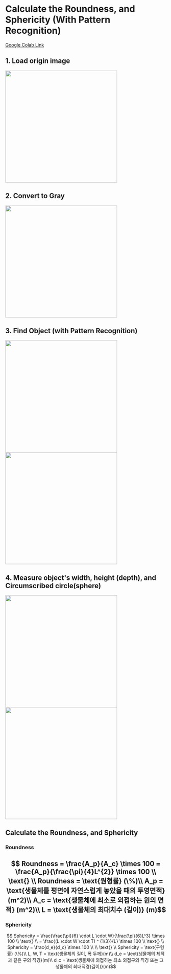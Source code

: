 # Calculate the Roundness, and Sphericity (With Pattern Recognition)

[Google Colab Link](https://colab.research.google.com/github/J-TKim/apple_segmentation/blob/main/apple_segemetation.ipynb)    

## 1. Load origin image
<img src="https://github.com/J-TKim/apple_segmentation/blob/main/data/apple1.png?raw=true"  width="350">


## 2. Convert to Gray
<img src="https://github.com/J-TKim/apple_segmentation/blob/main/images/image1.png?raw=true" width="350">

## 3. Find Object (with Pattern Recognition)
<img src="https://github.com/J-TKim/apple_segmentation/blob/main/images/image2.png?raw=true" width="350">


<img src="https://github.com/J-TKim/apple_segmentation/blob/main/images/image3.png?raw=true" width="350">

## 4. Measure object's width, height (depth), and Circumscribed circle(sphere)
<img src="https://github.com/J-TKim/apple_segmentation/blob/main/images/image4.png?raw=true" width="350">


<img src="https://github.com/J-TKim/apple_segmentation/blob/main/images/image5.png?raw=true" width="350">

## Calculate the Roundness, and Sphericity

### Roundness

$$ Roundness = \frac{A_p}{A_c} \times 100 = \frac{A_p}{\frac{\pi}{4}L^{2}} \times 100
\\ \text{}
\\ Roundness = \text{원형률} (\%)\\
A_p = \text{생물체를 평면에 자연스럽게 놓았을 때의 투영면적} (m^2)\\
A_c = \text{생물체에 최소로 외접하는 원의 면적} (m^2)\\
L = \text{생물체의 최대치수 (길이)} (m)$$
------

### Sphericity

$$ Sphericity = \frac{\frac{\pi}{6} \cdot L \cdot W}{\frac{\pi}{6}L^3} \times 100 \\ \text{}
\\ = \frac{(L \cdot W \cdot T) ^ {1/3}}{L} \times 100
\\ \text{}
\\ Sphericity = \frac{d_e}{d_c} \times 100
\\
\\ \text{}
\\ Sphericity = \text{구형률} (\%)\\
L, W, T = \text{생물체의 길이, 폭 두께}(m)\\
d_e = \text{생물체의 체적과 같은 구의 직경}(m)\\
d_c = \text{생물체에 외접하는 최소 외접구의 직경 또는 그 생물체의 최대직경(길이)}(m)$$